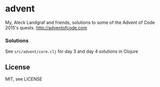 # advent

My, Aleck Landgraf and friends, solutions to some of the Advent of Code 2015's quests.
http://adventofcode.com

### Solutions

See `src/advent/core.clj` for day 3 and day 4 solutions in Clojure


## License

MIT, see LICENSE
